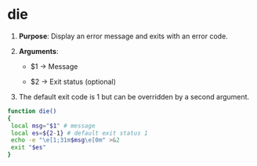 # die

1. **Purpose**: Display an error message and exits with an error code.

2. **Arguments**:
   
   - $1 -> Message
   
   - $2 -> Exit status (optional)

3. The default exit code is 1 but can be overridden by a second argument.

```bash
function die()
{
 local msg="$1" # message
 local es=${2-1} # default exit status 1
 echo -e "\e[1;31m$msg\e[0m" >&2
 exit "$es"
}
```
